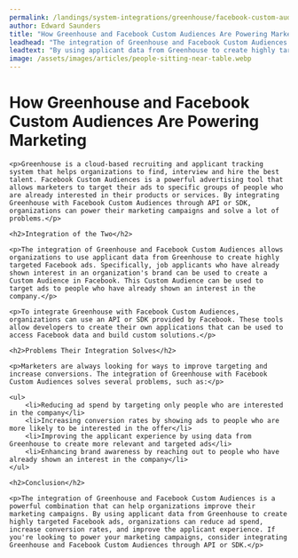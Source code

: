 ```yaml
---
permalink: /landings/system-integrations/greenhouse/facebook-custom-audiences
author: Edward Saunders
title: "How Greenhouse and Facebook Custom Audiences Are Powering Marketing"
leadhead: "The integration of Greenhouse and Facebook Custom Audiences is a powerful combination that can help organizations improve their marketing campaigns"
leadtext: "By using applicant data from Greenhouse to create highly targeted Facebook ads, organizations can reduce ad spend, increase conversion rates, and improve the applicant experience. If you're looking to power your marketing campaigns, consider integrating Greenhouse and Facebook Custom Audiences through API or SDK."
image: /assets/images/articles/people-sitting-near-table.webp
---
```

<div class="arttext">
	<h1>How Greenhouse and Facebook Custom Audiences Are Powering Marketing</h1>

	<p>Greenhouse is a cloud-based recruiting and applicant tracking system that helps organizations to find, interview and hire the best talent. Facebook Custom Audiences is a powerful advertising tool that allows marketers to target their ads to specific groups of people who are already interested in their products or services. By integrating Greenhouse with Facebook Custom Audiences through API or SDK, organizations can power their marketing campaigns and solve a lot of problems.</p>

	<h2>Integration of the Two</h2>

	<p>The integration of Greenhouse and Facebook Custom Audiences allows organizations to use applicant data from Greenhouse to create highly targeted Facebook ads. Specifically, job applicants who have already shown interest in an organization's brand can be used to create a Custom Audience in Facebook. This Custom Audience can be used to target ads to people who have already shown an interest in the company.</p>

	<p>To integrate Greenhouse with Facebook Custom Audiences, organizations can use an API or SDK provided by Facebook. These tools allow developers to create their own applications that can be used to access Facebook data and build custom solutions.</p>

	<h2>Problems Their Integration Solves</h2>

	<p>Marketers are always looking for ways to improve targeting and increase conversions. The integration of Greenhouse with Facebook Custom Audiences solves several problems, such as:</p>

	<ul>
		<li>Reducing ad spend by targeting only people who are interested in the company</li>
		<li>Increasing conversion rates by showing ads to people who are more likely to be interested in the offer</li>
		<li>Improving the applicant experience by using data from Greenhouse to create more relevant and targeted ads</li>
		<li>Enhancing brand awareness by reaching out to people who have already shown an interest in the company</li>
	</ul>

	<h2>Conclusion</h2>

	<p>The integration of Greenhouse and Facebook Custom Audiences is a powerful combination that can help organizations improve their marketing campaigns. By using applicant data from Greenhouse to create highly targeted Facebook ads, organizations can reduce ad spend, increase conversion rates, and improve the applicant experience. If you're looking to power your marketing campaigns, consider integrating Greenhouse and Facebook Custom Audiences through API or SDK.</p>

</div>